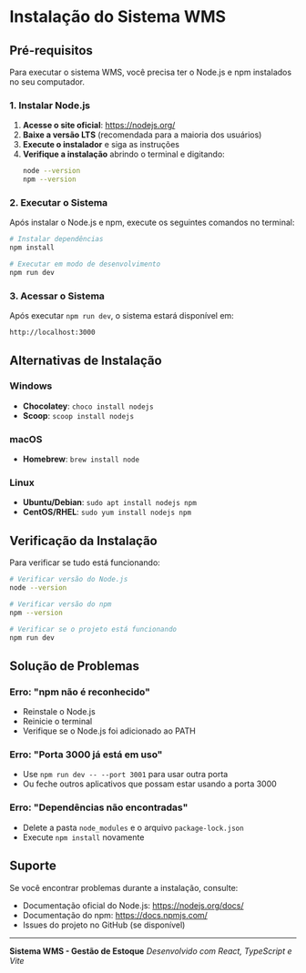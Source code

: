 # Instalação do Sistema WMS

## Pré-requisitos

Para executar o sistema WMS, você precisa ter o Node.js e npm instalados no seu computador.

### 1. Instalar Node.js

1. **Acesse o site oficial**: https://nodejs.org/
2. **Baixe a versão LTS** (recomendada para a maioria dos usuários)
3. **Execute o instalador** e siga as instruções
4. **Verifique a instalação** abrindo o terminal e digitando:
   ```bash
   node --version
   npm --version
   ```

### 2. Executar o Sistema

Após instalar o Node.js e npm, execute os seguintes comandos no terminal:

```bash
# Instalar dependências
npm install

# Executar em modo de desenvolvimento
npm run dev
```

### 3. Acessar o Sistema

Após executar `npm run dev`, o sistema estará disponível em:
```
http://localhost:3000
```

## Alternativas de Instalação

### Windows
- **Chocolatey**: `choco install nodejs`
- **Scoop**: `scoop install nodejs`

### macOS
- **Homebrew**: `brew install node`

### Linux
- **Ubuntu/Debian**: `sudo apt install nodejs npm`
- **CentOS/RHEL**: `sudo yum install nodejs npm`

## Verificação da Instalação

Para verificar se tudo está funcionando:

```bash
# Verificar versão do Node.js
node --version

# Verificar versão do npm
npm --version

# Verificar se o projeto está funcionando
npm run dev
```

## Solução de Problemas

### Erro: "npm não é reconhecido"
- Reinstale o Node.js
- Reinicie o terminal
- Verifique se o Node.js foi adicionado ao PATH

### Erro: "Porta 3000 já está em uso"
- Use `npm run dev -- --port 3001` para usar outra porta
- Ou feche outros aplicativos que possam estar usando a porta 3000

### Erro: "Dependências não encontradas"
- Delete a pasta `node_modules` e o arquivo `package-lock.json`
- Execute `npm install` novamente

## Suporte

Se você encontrar problemas durante a instalação, consulte:
- Documentação oficial do Node.js: https://nodejs.org/docs/
- Documentação do npm: https://docs.npmjs.com/
- Issues do projeto no GitHub (se disponível)

---

**Sistema WMS - Gestão de Estoque**
*Desenvolvido com React, TypeScript e Vite* 